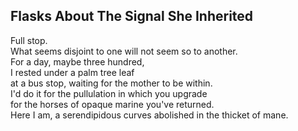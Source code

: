 Flasks About The Signal She Inherited
-------------------------------------
Full stop.  
What seems disjoint to one will not seem so to another.  
For a day, maybe three hundred,  
I rested under a palm tree leaf  
at a bus stop, waiting for the mother to be within.  
I'd do it for the pullulation in which you upgrade  
for the horses of opaque marine you've returned.  
Here I am, a serendipidous curves abolished in the thicket of mane.  
